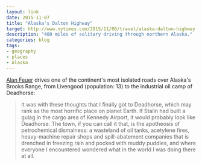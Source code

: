```yaml
---
layout: link
date: 2015-11-07
title: "Alaska's Dalton Highway"
target: http://www.nytimes.com/2015/11/08/travel/alaska-dalton-highway.html
description: "400 miles of solitary driving through northern Alaska."
categories: blog
tags:
- geography
- places
- Alaska
---
```


[Alan Feuer](https://twitter.com/alanfeuer) drives one of the continent's most isolated roads over Alaska's Brooks Range, from Livengood (population: 13) to the industrial oil camp of Deadhorse:

> It was with these thoughts that I finally got to Deadhorse, which may rank as the most horrific place on planet Earth. If Stalin had built a gulag in the cargo area of Kennedy Airport, it would probably look like Deadhorse. The town, if you can call it that, is the apotheosis of petrochemical dismalness: a wasteland of oil tanks, acetylene fires, heavy-machine repair shops and spill-abatement companies that is drenched in freezing rain and pocked with muddy puddles, and where everyone I encountered wondered what in the world I was doing there at all.
